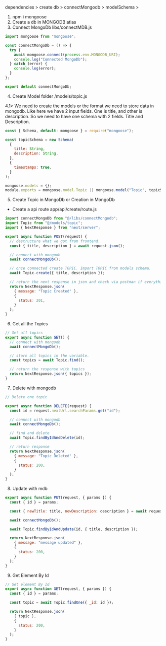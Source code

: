 dependencies > create db > connectMongodb > modelSchema >

1. npm i mongoose
2. Create a db in MONGODB atlas
3. Connect MongoDb
   libs/connectMDB.js

```js
import mongoose from "mongoose";

const connectMongoDb = () => {
  try {
    await mongoose.connect(process.env.MONGODB_URI);
    console.log("Connected MongoDb");
  } catch (error) {
    console.log(error);
  }
};

export default connectMongoDb;
```

4. Create Model folder
   /models/topic.js

4.1> We need to create the models or the format we need to store data in mongodb. Like here we have 2 input fields. One is title, and other is description. So we need to have one schema with 2 fields. Title and Description.

```js
const { Schema, default: mongoose } = require("mongoose");

const topicSchema = new Schema(
  {
    title: String,
    description: String,
  },
  {
    timestamps: true,
  }
);

mongoose.models = {};
module.exports = mongoose.model.Topic || mongoose.model("Topic", topicSchema);
```

5. Create Topic in MongoDb or Creation in MongoDb

- Create a api route
  app/api/create/route.js

<!-- TO CHECK WITH POSTMAN -->

```js
import connectMongoDb from "@/libs/connectMongodb";
import Topic from "@/models/topic";
import { NextResponse } from "next/server";

export async function POST(request) {
  // destructure what we got from frontend.
  const { title, description } = await request.json();

  // connect with mongodb
  await connectMongoDb();

  // once connected create TOPIC. Import TOPIC from models schema.
  await Topic.create({ title, description });

  // return the next response in json and check via postman if everything is working
  return NextResponse.json(
    { message: "Topic Created" },
    {
      status: 201,
    }
  );
}
```

6. Get all the Topics
<!-- TO CHECK WITH POSTMAN -->

```js
// Get all topics
export async function GET() {
  // connect with mongodb
  await connectMongoDb();

  // store all topics in the variable.
  const topics = await Topic.find();

  // return the response with topics
  return NextResponse.json({ topics });
}
```

7. Delete with mongodb
<!-- TO CHECK WITH POSTMAN -->

```js
// Delete one topic

export async function DELETE(request) {
  const id = request.nextUrl.searchParams.get("id");

  // connect with mongodb
  await connectMongoDb();

  // find and delete
  await Topic.findByIdAndDelete(id);

  // return response
  return NextResponse.json(
    { message: "Topic Deleted" },
    {
      status: 200,
    }
  );
}
```

8. Update with mdb
<!-- TO CHECK WITH POSTMAN -->

```js
export async function PUT(request, { params }) {
  const { id } = params;

  const { newTitle: title, newDescription: description } = await request.json();

  await connectMongoDb();

  await Topic.findByIdAndUpdate(id, { title, description });

  return NextResponse.json(
    { message: "message updated" },
    {
      status: 200,
    }
  );
}
```

9. Get Element By Id
<!-- TO CHECK WITH POSTMAN -->

```js
// Get element By Id
export async function GET(request, { params }) {
  const { id } = params;

  const topic = await Topic.findOne({ _id: id });

  return NextResponse.json(
    { topic },
    {
      status: 200,
    }
  );
}
```
